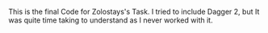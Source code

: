 This is the final Code for Zolostays's Task. I tried to include Dagger 2, but It was quite time taking to understand as I never worked with it.

